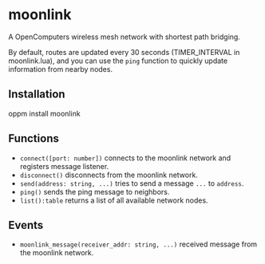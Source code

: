 # moonlink
A OpenComputers wireless mesh network with shortest path bridging.

By default, routes are updated every 30 seconds (TIMER_INTERVAL in moonlink.lua), and you can use the `ping` function to quickly update information from nearby nodes.

## Installation
oppm install moonlink

## Functions
* `connect([port: number])` connects to the moonlink network and registers message listener.
* `disconnect()` disconnects from the moonlink network.
* `send(address: string, ...)` tries to send a message `...` to `address`.
* `ping()` sends the ping message to neighbors.
* `list():table` returns a list of all available network nodes.

## Events
* `moonlink_message(receiver_addr: string, ...)` received message from the moonlink network.

